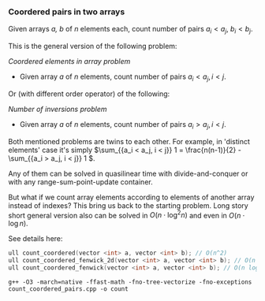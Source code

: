 ### Coordered pairs in two arrays
Given arrays _a, b_ of _n_ elements each, count number of pairs $a_i < a_j$,  $b_i < b_j$.

This is the general version of the following problem:

*Coordered elements in array problem*
- Given array _a_ of _n_ elements, count number of pairs $a_i < a_j, i < j$. 

Or (with different order operator) of the following:

*Number of inversions problem*
- Given array _a_ of _n_ elements, count number of pairs $a_i > a_j, i < j$. 

Both mentioned problems are twins to each other.
For example, in 'distinct elements' case it's simply $\sum_{\{a_i < a_j, i < j\}} 1 = \frac{n(n-1)}{2} - \sum_{\{a_i > a_j, i < j\}} 1 $. 

Any of them can be solved in quasilinear time with divide-and-conquer or with any range-sum-point-update container.

But what if we count array elements according to elements of another array instead of indexes? This bring us back to the starting problem.
Long story short general version also can be solved in $O(n \cdot \log^2 n)$ and even in $O(n \cdot \log n)$. 

See details here:
```cpp
ull count_coordered(vector <int> a, vector <int> b); // O(n^2)
ull count_coordered_fenwick_2d(vector <int> a, vector <int> b); // O(n (log n)^2)
ull count_coordered_fenwick(vector <int> a, vector <int> b); // O(n log n)
```

```
g++ -O3 -march=native -ffast-math -fno-tree-vectorize -fno-exceptions count_coordered_pairs.cpp -o count
```

